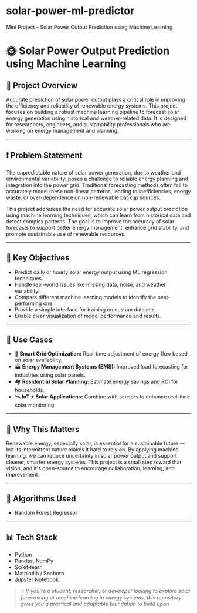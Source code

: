 # solar-power-ml-predictor

Mini Project - Solar Power Output Prediction using Machine Learning

# 🌞 Solar Power Output Prediction using Machine Learning

## 📌 Project Overview

Accurate prediction of solar power output plays a critical role in improving the efficiency and reliability of renewable energy systems. This project focuses on building a robust machine learning pipeline to forecast solar energy generation using historical and weather-related data. It is designed for researchers, engineers, and sustainability professionals who are working on energy management and planning.

---

## ❗ Problem Statement

The unpredictable nature of solar power generation, due to weather and environmental variability, poses a challenge to reliable energy planning and integration into the power grid. Traditional forecasting methods often fail to accurately model these non-linear patterns, leading to inefficiencies, energy waste, or over-dependence on non-renewable backup sources.

This project addresses the need for accurate solar power output prediction using machine learning techniques, which can learn from historical data and detect complex patterns. The goal is to improve the accuracy of solar forecasts to support better energy management, enhance grid stability, and promote sustainable use of renewable resources.

---

## 🎯 Key Objectives

- Predict daily or hourly solar energy output using ML regression techniques.
- Handle real-world issues like missing data, noise, and weather variability.
- Compare different machine learning models to identify the best-performing one.
- Provide a simple interface for training on custom datasets.
- Enable clear visualization of model performance and results.

---

## 🧪 Use Cases

- 📡 **Smart Grid Optimization:** Real-time adjustment of energy flow based on solar availability.
- 🏭 **Energy Management Systems (EMS):** Improved load forecasting for industries using solar panels.
- 🏘️ **Residential Solar Planning:** Estimate energy savings and ROI for households.
- 🛰️ **IoT + Solar Applications:** Combine with sensors to enhance real-time solar monitoring.

---

## 📌 Why This Matters

Renewable energy, especially solar, is essential for a sustainable future — but its intermittent nature makes it hard to rely on. By applying machine learning, we can reduce uncertainty in solar power output and support cleaner, smarter energy systems. This project is a small step toward that vision, and it's open-source to encourage collaboration, learning, and improvement.

---

## 🧠 Algorithms Used

- Random Forest Regressor

---

## 📊 Tech Stack

- Python
- Pandas, NumPy
- Scikit-learn
- Matplotlib / Seaborn
- Jupyter Notebook

> 💡 _If you're a student, researcher, or developer looking to explore solar forecasting or machine learning in energy systems, this repository gives you a practical and adaptable foundation to build upon._

